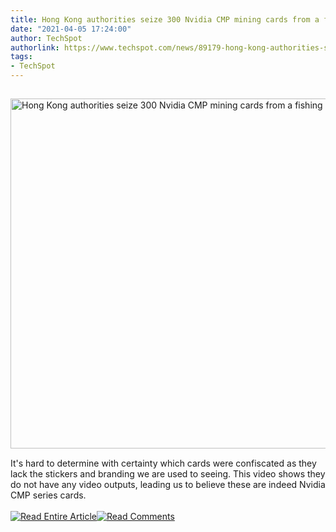 ```yaml
---
title: Hong Kong authorities seize 300 Nvidia CMP mining cards from a fishing boat
date: "2021-04-05 17:24:00"
author: TechSpot
authorlink: https://www.techspot.com/news/89179-hong-kong-authorities-seize-300-nvidia-cmp-mining.html
tags:
- TechSpot
---
```

<a href="https://www.techspot.com/news/89179-hong-kong-authorities-seize-300-nvidia-cmp-mining.html" target="_blank"><img src="https://static.techspot.com/images2/news/ts3_thumbs/2021/04/2021-04-05-ts3_thumbs-9ac.jpg" width="800" height="560" style="padding: 15px 0" title="Hong Kong authorities seize 300 Nvidia CMP mining cards from a fishing boat" /></a><br />It's hard to determine with certainty which cards were confiscated as they lack the stickers and branding we are used to seeing. This video shows they do not have any video outputs, leading us to believe these are indeed Nvidia CMP series cards.<br /><br /><a href="https://www.techspot.com/news/89179-hong-kong-authorities-seize-300-nvidia-cmp-mining.html"><img src="https://static.techspot.com/images/rss/rss_buttons_01.png" border="0" alt="Read Entire Article" /></a><a href="https://www.techspot.com/news/89179-hong-kong-authorities-seize-300-nvidia-cmp-mining.html#comments"><img src="https://static.techspot.com/images/rss/rss_buttons_02.png" border="0" alt="Read Comments" /></a><br /><br />
